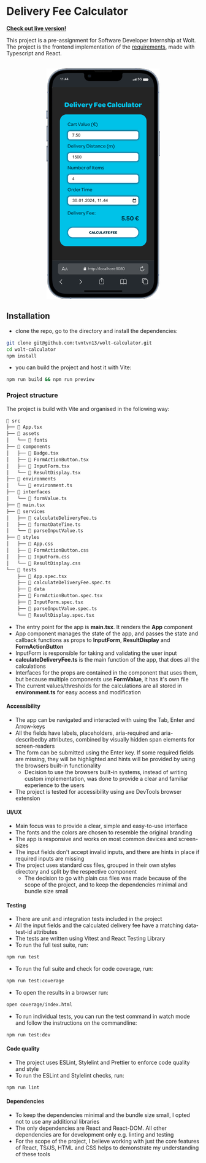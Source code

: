 # Delivery Fee Calculator

<a href="https://tvntvn.me" target="_blank"><b>Check out live version!</b></a>
<br>

This project is a pre-assignment for Software Developer Internship at Wolt. The
project is the frontend implementation of the
[requirements](https://github.com/woltapp/engineering-internship-2024?tab=readme-ov-file#delivery-fee-calculator),
made with Typescript and React.

<br>
<div align="center">
    <img src="./public/iphone-preview.png" alt="iphone preview of the app"
    width="auto" height="600"/>
</div>

## Installation

- clone the repo, go to the directory and install the dependencies:

```bash
git clone git@github.com:tvntvn13/wolt-calculator.git
cd wolt-calculator
npm install
```

- you can build the project and host it with Vite:

```bash
npm run build && npm run preview
```

### Project structure

The project is build with Vite and organised in the following way:

```bash
 src
├──  App.tsx
├──  assets
│   └──  fonts
├──  components
│   ├──  Badge.tsx
│   ├──  FormActionButton.tsx
│   ├──  InputForm.tsx
│   └──  ResultDisplay.tsx
├──  environments
│   └──  environment.ts
├──  interfaces
│   └──  formValue.ts
├──  main.tsx
├──  services
│   ├──  calculateDeliveryFee.ts
│   ├──  formatDateTime.ts
│   └──  parseInputValue.ts
├──  styles
│   ├──  App.css
│   ├──  FormActionButton.css
│   ├──  InputForm.css
│   └──  ResultDisplay.css
└──  tests
    ├──  App.spec.tsx
    ├──  calculateDeliveryFee.spec.ts
    ├──  data
    ├──  FormActionButton.spec.tsx
    ├──  InputForm.spec.tsx
    ├──  parseInputValue.spec.ts
    └──  ResultDisplay.spec.tsx
```

- The entry point for the app is **main.tsx**. It renders the **App** component
- App component manages the state of the app, and passes the state and callback
  functions as props to **InputForm**, **ResultDisplay** and
  **FormActionButton**
- InputForm is responsible for taking and validating the user input
- **calculateDeliveryFee.ts** is the main function of the app, that does all the
  calculations
- Interfaces for the props are contained in the component that uses them, but
  because multiple components use **FormValue**, it has it's own file
- The current values/thresholds for the calculations are all stored in
  **environment.ts** for easy access and modification

#### Accessibility

- The app can be navigated and interacted with using the Tab, Enter and
  Arrow-keys
- All the fields have labels, placeholders, aria-required and aria-describedby
  attributes, combined by visually hidden span elements for screen-readers
- The form can be submitted using the Enter key. If some required fields are
  missing, they will be highlighted and hints will be provided by using the
  browsers built-in functionality
  - Decision to use the browsers built-in systems, instead of writing custom
    implementation, was done to provide a clear and familiar experience to the
    users
- The project is tested for accessibility using axe DevTools browser extension

#### UI/UX

- Main focus was to provide a clear, simple and easy-to-use interface
- The fonts and the colors are chosen to resemble the original branding
- The app is responsive and works on most common devices and screen-sizes
- The input fields don't accept invalid inputs, and there are hints in place if
  required inputs are missing
- The project uses standard css files, grouped in their own styles directory and
  split by the respective component
  - The decision to go with plain css files was made because of the scope of the
    project, and to keep the dependencies minimal and bundle size small

#### Testing

- There are unit and integration tests included in the project
- All the input fields and the calculated delivery fee have a matching
  data-test-id attributes
- The tests are written using Vitest and React Testing Library
- To run the full test suite, run:

```bash
npm run test
```

- To run the full suite and check for code coverage, run:

```bash
npm run test:coverage
```

- To open the results in a browser run:

```bash
open coverage/index.html
```

- To run individual tests, you can run the test command in watch mode and follow
  the instructions on the commandline:

```bash
npm run test:dev
```

#### Code quality

- The project uses ESLint, Stylelint and Prettier to enforce code quality and
  style
- To run the ESLint and Stylelint checks, run:

```bash
npm run lint
```

#### Dependencies

- To keep the dependencies minimal and the bundle size small, I opted not to use
  any additional libraries
- The only dependencies are React and React-DOM. All other dependencies are for
  development only e.g. linting and testing
- For the scope of the project, I believe working with just the core features of
  React, TS/JS, HTML and CSS helps to demonstrate my understanding of these
  tools

